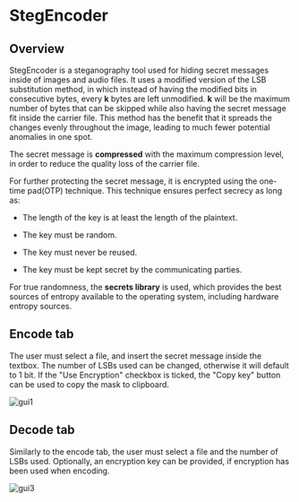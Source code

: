 # StegEncoder

## Overview

StegEncoder is a steganography tool used for hiding secret messages inside of images and audio files. It uses a modified version of the LSB substitution method, in which instead of having the modified bits in consecutive bytes, every **k** bytes are left unmodified. **k**  will be the maximum number of bytes that can be skipped while also having the secret message fit inside the carrier file. 
This method has the benefit that it spreads the changes evenly throughout the image, leading to much fewer potential anomalies in one spot.

The secret message is **compressed** with the maximum compression level, in order to reduce the quality loss of the carrier file.

For further protecting the secret message, it is encrypted using the one-time pad(OTP) technique. This technique ensures perfect secrecy as long as:

* The length of the key is at least the length of the plaintext.

* The key must be random.

* The key must never be reused.

* The key must be kept secret by the communicating parties.

For true randomness, the **secrets library** is used, which provides the best sources of entropy available to the operating system, including hardware entropy sources.

## Encode tab

The user must select a file, and insert the secret message inside the textbox. The number of LSBs used can be changed, otherwise it will default to 1 bit. If the "Use Encryption" checkbox is ticked, the "Copy key" button can be used to copy the mask to clipboard.

![gui1](https://github.com/mihai-bontea/StegEncoder/assets/79721547/6005d82b-2282-48f3-b7f9-a37ffc9d04ed)

## Decode tab

Similarly to the encode tab, the user must select a file and the number of LSBs used. Optionally, an encryption key can be provided, if encryption has been used when encoding.

![gui3](https://github.com/mihai-bontea/StegEncoder/assets/79721547/70fb2f2d-7274-47cc-aee9-d1d9fb618d86)

